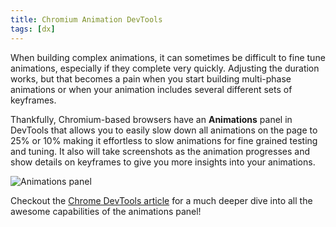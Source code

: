 ```yaml
---
title: Chromium Animation DevTools
tags: [dx]
---
```


When building complex animations, it can sometimes be difficult to fine tune
animations, especially if they complete very quickly. Adjusting the duration
works, but that becomes a pain when you start building multi-phase animations or
when your animation includes several different sets of keyframes.

Thankfully, Chromium-based browsers have an **Animations** panel in DevTools
that allows you to easily slow down all animations on the page to 25% or 10%
making it effortless to slow animations for fine grained testing and tuning. It
also will take screenshots as the animation progresses and show details on
keyframes to give you more insights into your animations.

![Animations panel](https://github.com/mskelton/mskelton.dev/assets/25914066/40fc5d2b-2c8e-4e7d-b223-924244a5820a)

Checkout the
[Chrome DevTools article](https://developer.chrome.com/docs/devtools/css/animations/)
for a much deeper dive into all the awesome capabilities of the animations
panel!
